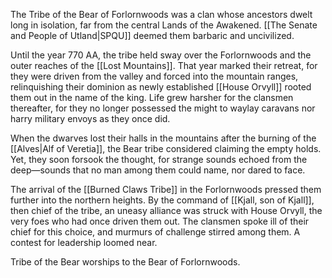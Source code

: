The Tribe of the Bear of Forlornwoods was a clan whose ancestors dwelt long in isolation, far from the central Lands of the Awakened. [[The Senate and People of Utland|SPQU]] deemed them barbaric and uncivilized.

Until the year 770 AA, the tribe held sway over the Forlornwoods and the outer reaches of the [[Lost Mountains]]. That year marked their retreat, for they were driven from the valley and forced into the mountain ranges, relinquishing their dominion as newly established [[House Orvyll]] rooted them out in the name of the king. Life grew harsher for the clansmen thereafter, for they no longer possessed the might to waylay caravans nor harry military envoys as they once did.

When the dwarves lost their halls in the mountains after the burning of the [[Alves|Alf of Veretia]], the Bear tribe considered claiming the empty holds. Yet, they soon forsook the thought, for strange sounds echoed from the deep—sounds that no man among them could name, nor dared to face.

The arrival of the [[Burned Claws Tribe]] in the Forlornwoods pressed them further into the northern heights. By the command of [[Kjall, son of Kjall]], then chief of the tribe, an uneasy alliance was struck with House Orvyll, the very foes who had once driven them out. The clansmen spoke ill of their chief for this choice, and murmurs of challenge stirred among them. A contest for leadership loomed near.

Tribe of the Bear worships to the Bear of Forlornwoods.